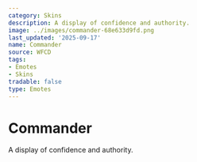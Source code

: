 ```yaml
---
category: Skins
description: A display of confidence and authority.
image: ../images/commander-68e633d9fd.png
last_updated: '2025-09-17'
name: Commander
source: WFCD
tags:
- Emotes
- Skins
tradable: false
type: Emotes
---
```


# Commander

A display of confidence and authority.

